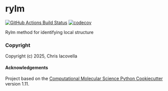 rylm
==============================
[//]: # (Badges)
[![GitHub Actions Build Status](https://github.com/chrisiacovella/rylm/workflows/CI/badge.svg)](https://github.com/chrisiacovella/rylm/actions?query=workflow%3ACI)
[![codecov](https://codecov.io/gh/chrisiacovella/rylm/branch/main/graph/badge.svg)](https://codecov.io/gh/chrisiacovella/rylm/branch/main)


Rylm method for identifying local structure

### Copyright

Copyright (c) 2025, Chris Iacovella


#### Acknowledgements
 
Project based on the 
[Computational Molecular Science Python Cookiecutter](https://github.com/molssi/cookiecutter-cms) version 1.11.
